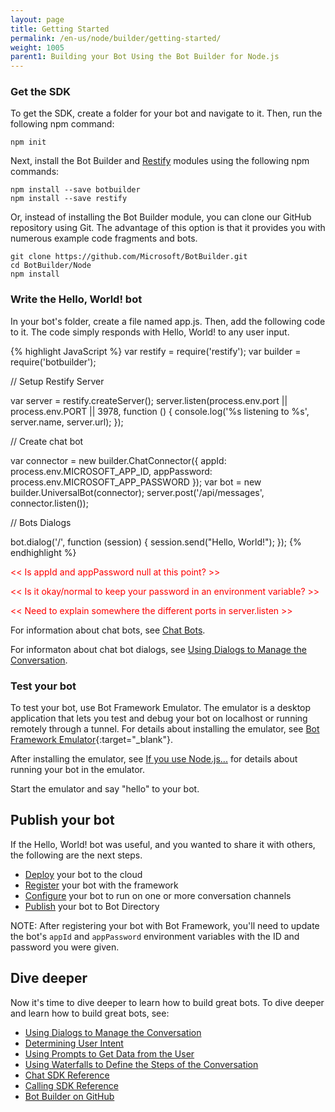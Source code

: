 ```yaml
---
layout: page
title: Getting Started
permalink: /en-us/node/builder/getting-started/
weight: 1005
parent1: Building your Bot Using the Bot Builder for Node.js
---
```


### Get the SDK

To get the SDK, create a folder for your bot and navigate to it. Then, run the following npm command:

```
npm init
```

Next, install the Bot Builder and [Restify](http://restify.com/) modules using the following npm commands:

```
npm install --save botbuilder
npm install --save restify
```

Or, instead of installing the Bot Builder module, you can clone our GitHub repository using Git. The advantage of this option is that it provides you with numerous example code fragments and bots.

```
git clone https://github.com/Microsoft/BotBuilder.git
cd BotBuilder/Node
npm install
```

### Write the Hello, World! bot

In your bot's folder, create a file named app.js. Then, add the following code to it. The code simply responds with Hello, World! to any user input.
 
{% highlight JavaScript %}
var restify = require('restify');
var builder = require('botbuilder');

// Setup Restify Server

var server = restify.createServer();
server.listen(process.env.port || process.env.PORT || 3978, function () {
   console.log('%s listening to %s', server.name, server.url); 
});
  
// Create chat bot

var connector = new builder.ChatConnector({
    appId: process.env.MICROSOFT_APP_ID,
    appPassword: process.env.MICROSOFT_APP_PASSWORD
});
var bot = new builder.UniversalBot(connector);
server.post('/api/messages', connector.listen());

// Bots Dialogs

bot.dialog('/', function (session) {
    session.send("Hello, World!");
});
{% endhighlight %}

<span style="color:red"><< Is appId and appPassword null at this point? >></span>

<span style="color:red"><< Is it okay/normal to keep your password in an environment variable? >></span>

<span style="color:red"><< Need to explain somewhere the different ports in server.listen >></span>

For information about chat bots, see [Chat Bots](/en-us/node/builder/chat-bots/).

For informaton about chat bot dialogs, see [Using Dialogs to Manage the Conversation](/en-us/node/builder/chat/dialogs/).

### Test your bot

To test your bot, use Bot Framework Emulator. The emulator is a desktop application that lets you test and debug your bot on localhost or running remotely through a tunnel. For details about installing the emulator, see [Bot Framework Emulator](/en-us/tools/bot-framework-emulator/){:target="_blank"}.

After installing the emulator, see [If you use Node.js...](/en-us/tools/bot-framework-emulator#usingnode) for details about running your bot in the emulator.

Start the emulator and say "hello" to your bot.

## Publish your bot

If the Hello, World! bot was useful, and you wanted to share it with others, the following are the next steps. 

* [Deploy](/en-us/deploy/) your bot to the cloud
* [Register](/en-us/registration/) your bot with the framework
* [Configure](/en-us/channels/) your bot to run on one or more conversation channels
* [Publish](/en-us/directory/publishing/) your bot to Bot Directory

NOTE: After registering your bot with Bot Framework, you'll need to update the bot's `appId` and `appPassword` environment variables with the ID and password you were given.

## Dive deeper 

Now it's time to dive deeper to learn how to build great bots.
To dive deeper and learn how to build great bots, see:

* [Using Dialogs to Manage the Conversation](/en-us/node/builder/chat/dialogs/)
* [Determining User Intent](/en-us/node/builder/chat/IntentDialog/)
* [Using Prompts to Get Data from the User](/en-us/node/builder/chat/prompts/)
* [Using Waterfalls to Define the Steps of the Conversation](/en-us/node/builder/chat/waterfalls/)
* [Chat SDK Reference](/en-us/node/builder/chat-reference/modules/_botbuilder_d_.html)
* [Calling SDK Reference](/en-us/node/builder/calling-reference/modules/_botbuilder_d_.html)
* [Bot Builder on GitHub](https://github.com/Microsoft/BotBuilder)
